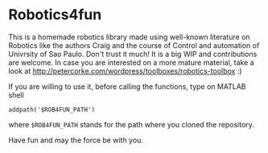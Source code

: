 # Robotics4fun

This is a homemade robotics library made using well-known literature on Robotics like the authors Craig and the course of Control and automation of Univrsity of Sao Paulo. Don't trust it much! It is a big WIP and contributions are welcome. In case you are 
interested on a more mature material, take a look at http://petercorke.com/wordpress/toolboxes/robotics-toolbox :)

If you are willing to use it, before calling the functions, type on MATLAB shell

```addpath('$ROB4FUN_PATH')```

where ```$ROB4FUN_PATH``` stands for the path where you cloned the repository.

Have fun and may the force be with you.
